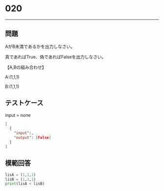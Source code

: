 
# 020

---

## 問題

AがB未満であるかを出力しなさい。

真であればTrue、偽であればFalseを出力しなさい。

【A,Bの組み合わせ】

A:(1,1,1)

B:(1,1,1)

## テストケース

input = none

```json
[
  {
    "input":,
    "output": [False]
  }
]
```

## 模範回答

```python
lisA = (1,1,1)
lisB = (1,1,1)
print(lisA < lisB)
```
